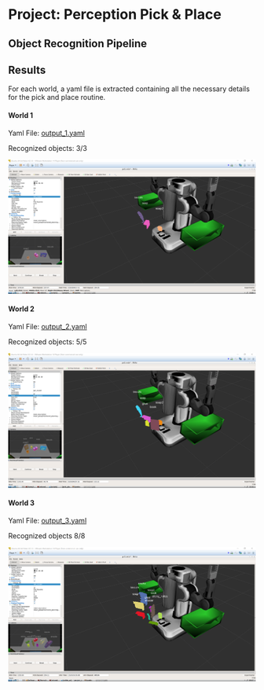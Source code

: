 # Project: Perception Pick & Place

[//]: # (Image References)

[image1]: ./misc/figure_1.png
[image2]: ./misc/figure_2.png
[image3]: ./misc/world1.png
[image4]: ./misc/world2.png
[image5]: ./misc/world3.png

## Object Recognition Pipeline






## Results

For each world, a yaml file is extracted containing all the necessary details for the pick and place routine.

#### World 1 

Yaml File: [output_1.yaml](https://github.com/aaman-ee/RoboND/blob/master/Third%20Project%20Submission/output_1.yaml)

Recognized objects: 3/3

![alt text][image3]

#### World 2

Yaml File: [output_2.yaml](https://github.com/aaman-ee/RoboND/blob/master/Third%20Project%20Submission/output_2.yaml)

Recognized objects: 5/5

![alt text][image4]

#### World 3

Yaml File: [output_3.yaml](https://github.com/aaman-ee/RoboND/blob/master/Third%20Project%20Submission/output_3.yaml)

Recognized objects 8/8

![alt text][image5]
 



